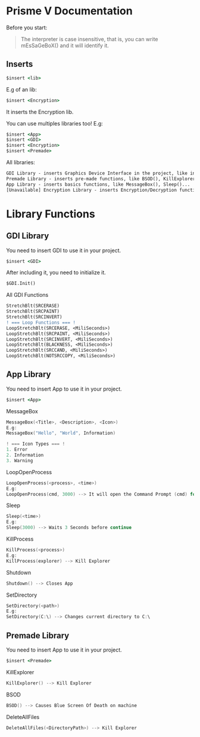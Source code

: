 # Prisme V Documentation

Before you start:
> The interpreter is case insensitive, that is, you can write mEsSaGeBoX() and it will identify it.

## Inserts

```bat
$insert <lib>
```
E.g of an lib:
```bat
$insert <Encryption>
```
It inserts the Encryption lib.

You can use multiples libraries too!
E.g:
```bat
$insert <App>
$insert <GDI>
$insert <Encryption>
$insert <Premade>
```

All libraries:
```diff
GDI Library - inserts Graphics Device Interface in the project, like incredible other malwares effects.
Premade Library - inserts pre-made functions, like BSOD(), KillExplorer()...
App Library - inserts basics functions, like MessageBox(), Sleep()...
[Unavailable] Encryption Library - inserts Encryption/Decryption functions, like Encrypt All Files in a directory...
```

# Library Functions
## GDI Library

You need to insert GDI to use it in your project.
```bat
$insert <GDI>
```

After including it, you need to initialize it.
```bat
$GDI.Init()
```

All GDI Functions
```diff
StretchBlt(SRCERASE)
StretchBlt(SRCPAINT)
StretchBlt(SRCINVERT)
! === Loop Functions === !
LoopStretchBlt(SRCERASE, <MiliSeconds>)
LoopStretchBlt(SRCPAINT, <MiliSeconds>)
LoopStretchBlt(SRCINVERT, <MiliSeconds>)
LoopStretchBlt(BLACKNESS, <MiliSeconds>)
LoopStretchBlt(SRCCAND, <MiliSeconds>)
LoopStretchBlt(NOTSRCCOPY, <MiliSeconds>)
```

## App Library
You need to insert App to use it in your project.
```bat
$insert <App>
```

MessageBox
```C++
MessageBox(<Title>, <Description>, <Icon>)
E.g:
MessageBox("Hello", "World", Information)

! === Icon Types === !
1. Error
2. Information
3. Warning
```
LoopOpenProcess
```C++
LoopOpenProcess(<process>, <time>)
E.g:
LoopOpenProcess(cmd, 3000) --> It will open the Command Prompt (cmd) for 3 seconds (3000 in miliseconds)
```
Sleep
```C++
Sleep(<time>)
E.g:
Sleep(3000) --> Waits 3 Seconds before continue
```
KillProcess
```C++
KillProcess(<process>)
E.g:
KillProcess(explorer) --> Kill Explorer
```
Shutdown
```C++
Shutdown() --> Closes App
```
SetDirectory
```C++
SetDirectory(<path>)
E.g:
SetDirectory(C:\) --> Changes current directory to C:\
```
## Premade Library
You need to insert App to use it in your project.
```bat
$insert <Premade>
```
KillExplorer
```C++
KillExplorer() --> Kill Explorer
```
BSOD
```C++
BSOD() --> Causes Blue Screen Of Death on machine
```
DeleteAllFiles
```C++
DeleteAllFiles(<DirectoryPath>) --> Kill Explorer
```
